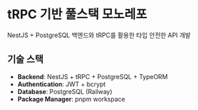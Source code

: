 # tRPC 기반 풀스택 모노레포

NestJS + PostgreSQL 백엔드와 tRPC를 활용한 타입 안전한 API 개발

## 기술 스택

- **Backend**: NestJS + tRPC + PostgreSQL + TypeORM
- **Authentication**: JWT + bcrypt
- **Database**: PostgreSQL (Railway)
- **Package Manager**: pnpm workspace
